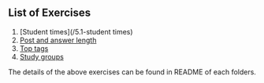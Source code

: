 ## List of Exercises

1. [Student times](/5.1-student times)
2. [Post and answer length](/5.2-post-and-answer-length)
3. [Top tags ](/5.3-top-tags)
4. [Study groups](/5.4-study-groups)

The details of the above exercises can be found in README of each folders.
